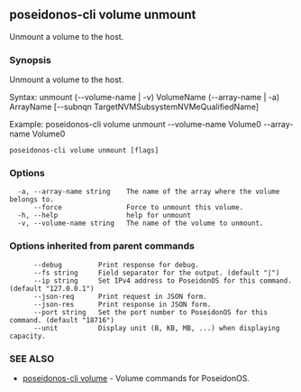 ## poseidonos-cli volume unmount

Unmount a volume to the host.

### Synopsis


Unmount a volume to the host.

Syntax:
	unmount (--volume-name | -v) VolumeName (--array-name | -a) ArrayName 
	[--subnqn TargetNVMSubsystemNVMeQualifiedName]

Example: 
	poseidonos-cli volume unmount --volume-name Volume0 --array-name Volume0
	
         

```
poseidonos-cli volume unmount [flags]
```

### Options

```
  -a, --array-name string    The name of the array where the volume belongs to.
      --force                Force to unmount this volume.
  -h, --help                 help for unmount
  -v, --volume-name string   The name of the volume to unmount.
```

### Options inherited from parent commands

```
      --debug         Print response for debug.
      --fs string     Field separator for the output. (default "|")
      --ip string     Set IPv4 address to PoseidonOS for this command. (default "127.0.0.1")
      --json-req      Print request in JSON form.
      --json-res      Print response in JSON form.
      --port string   Set the port number to PoseidonOS for this command. (default "18716")
      --unit          Display unit (B, KB, MB, ...) when displaying capacity.
```

### SEE ALSO

* [poseidonos-cli volume](poseidonos-cli_volume.md)	 - Volume commands for PoseidonOS.

